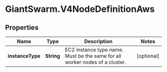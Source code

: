 # GiantSwarm.V4NodeDefinitionAws

## Properties

Name | Type | Description | Notes
------------ | ------------- | ------------- | -------------
**instanceType** | **String** | EC2 instance type name. Must be the same for all worker nodes of a cluster.  | [optional] 


